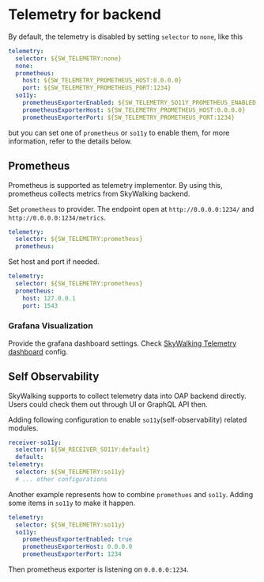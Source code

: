 # Telemetry for backend
By default, the telemetry is disabled by setting `selector` to `none`, like this

```yaml
telemetry:
  selector: ${SW_TELEMETRY:none}
  none:
  prometheus:
    host: ${SW_TELEMETRY_PROMETHEUS_HOST:0.0.0.0}
    port: ${SW_TELEMETRY_PROMETHEUS_PORT:1234}
  so11y:
    prometheusExporterEnabled: ${SW_TELEMETRY_SO11Y_PROMETHEUS_ENABLED:true}
    prometheusExporterHost: ${SW_TELEMETRY_PROMETHEUS_HOST:0.0.0.0}
    prometheusExporterPort: ${SW_TELEMETRY_PROMETHEUS_PORT:1234}
```

but you can set one of `prometheus` or `so11y` to enable them, for more information, refer to the details below.

## Prometheus
Prometheus is supported as telemetry implementor. 
By using this, prometheus collects metrics from SkyWalking backend.

Set `prometheus` to provider. The endpoint open at `http://0.0.0.0:1234/` and `http://0.0.0.0:1234/metrics`.
```yaml
telemetry:
  selector: ${SW_TELEMETRY:prometheus}
  prometheus:
```

Set host and port if needed.
```yaml
telemetry:
  selector: ${SW_TELEMETRY:prometheus}
  prometheus:
    host: 127.0.0.1
    port: 1543
```

### Grafana Visualization
Provide the grafana dashboard settings. Check [SkyWalking Telemetry dashboard](grafana.json) config.


## Self Observability

SkyWalking supports to collect telemetry data into OAP backend directly. Users could check them out through UI or
GraphQL API then.

Adding following configuration to enable `so11y`(self-observability) related modules.

```yaml
receiver-so11y:
  selector: ${SW_RECEIVER_SO11Y:default}
  default:
telemetry:
  selector: ${SW_TELEMETRY:so11y}
  # ... other configurations
```

Another example represents how to combine `promethues` and `so11y`. Adding some items in `so11y` to make it happen.

```yaml
telemetry:
  selector: ${SW_TELEMETRY:so11y}
  so11y:
    prometheusExporterEnabled: true
    prometheusExporterHost: 0.0.0.0
    prometheusExporterPort: 1234
```

Then prometheus exporter is listening on `0.0.0.0:1234`.
